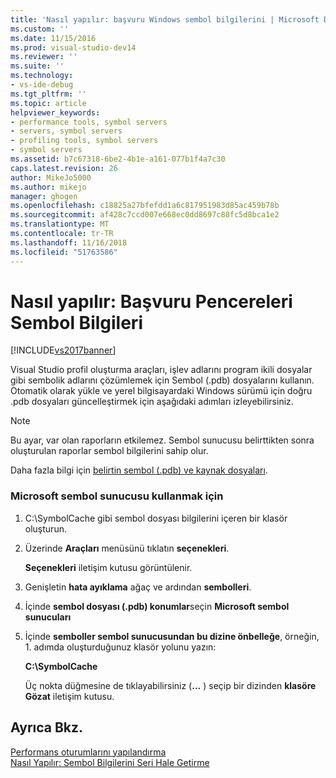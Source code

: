 ```yaml
---
title: 'Nasıl yapılır: başvuru Windows sembol bilgilerini | Microsoft Docs'
ms.custom: ''
ms.date: 11/15/2016
ms.prod: visual-studio-dev14
ms.reviewer: ''
ms.suite: ''
ms.technology:
- vs-ide-debug
ms.tgt_pltfrm: ''
ms.topic: article
helpviewer_keywords:
- performance tools, symbol servers
- servers, symbol servers
- profiling tools, symbol servers
- symbol servers
ms.assetid: b7c67318-6be2-4b1e-a161-077b1f4a7c30
caps.latest.revision: 26
author: MikeJo5000
ms.author: mikejo
manager: ghogen
ms.openlocfilehash: c18825a27bfefdd1a6c817951983d85ac459b78b
ms.sourcegitcommit: af428c7ccd007e668ec0dd8697c88fc5d8bca1e2
ms.translationtype: MT
ms.contentlocale: tr-TR
ms.lasthandoff: 11/16/2018
ms.locfileid: "51763586"
---
```

# <a name="how-to-reference-windows-symbol-information"></a>Nasıl yapılır: Başvuru Pencereleri Sembol Bilgileri
[!INCLUDE[vs2017banner](../includes/vs2017banner.md)]

Visual Studio profil oluşturma araçları, işlev adlarını program ikili dosyalar gibi sembolik adlarını çözümlemek için Sembol (.pdb) dosyalarını kullanın. Otomatik olarak yükle ve yerel bilgisayardaki Windows sürümü için doğru .pdb dosyaları güncelleştirmek için aşağıdaki adımları izleyebilirsiniz.  
  
> [!NOTE]
>  Bu ayar, var olan raporların etkilemez. Sembol sunucusu belirttikten sonra oluşturulan raporlar sembol bilgilerini sahip olur.  
  
 Daha fazla bilgi için [belirtin sembol (.pdb) ve kaynak dosyaları](../debugger/specify-symbol-dot-pdb-and-source-files-in-the-visual-studio-debugger.md).  
  
### <a name="to-use-the-microsoft-symbol-server"></a>Microsoft sembol sunucusu kullanmak için  
  
1.  C:\SymbolCache gibi sembol dosyası bilgilerini içeren bir klasör oluşturun.  
  
2.  Üzerinde **Araçları** menüsünü tıklatın **seçenekleri**.  
  
     **Seçenekleri** iletişim kutusu görüntülenir.  
  
3.  Genişletin **hata ayıklama** ağaç ve ardından **sembolleri**.  
  
4.  İçinde **sembol dosyası (.pdb) konumlar**seçin **Microsoft sembol sunucuları**  
  
5.  İçinde **semboller sembol sunucusundan bu dizine önbelleğe**, örneğin, 1. adımda oluşturduğunuz klasör yolunu yazın:  
  
     **C:\SymbolCache**  
  
     Üç nokta düğmesine de tıklayabilirsiniz (**...** ) seçip bir dizinden **klasöre Gözat** iletişim kutusu.  
  
## <a name="see-also"></a>Ayrıca Bkz.  
 [Performans oturumlarını yapılandırma](../profiling/configuring-performance-sessions.md)   
 [Nasıl Yapılır: Sembol Bilgilerini Seri Hale Getirme](../profiling/how-to-serialize-symbol-information.md)



